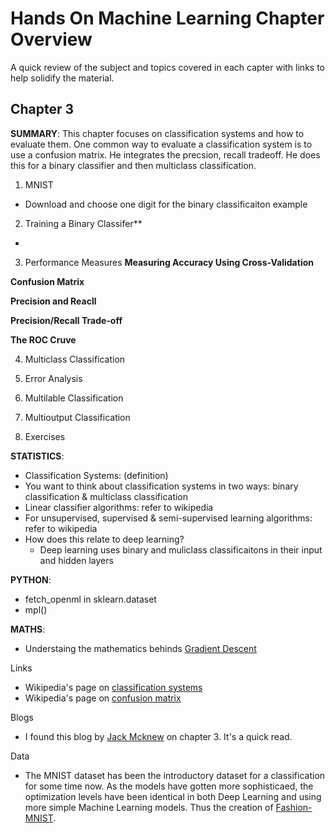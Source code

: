 # Hands On Machine Learning Chapter Overview
A quick review of the subject and topics covered in each capter with links to help solidify the material. 

## Chapter 3
**SUMMARY**: This chapter focuses on classification systems and how to evaluate them. One common way to evaluate a classification system is to use a confusion matrix. He integrates the precsion, recall tradeoff. He does this for a binary classifier and then multiclass classification.

1. MNIST 
- Download and choose one digit for the binary classificaiton example

2. Training a Binary Classifer**
- 

3. Performance Measures
**Measuring Accuracy Using Cross-Validation**

**Confusion Matrix**

**Precision and Reacll**

**Precision/Recall Trade-off**

**The ROC Cruve**

4. Multiclass Classification

5. Error Analysis

6. Multilable Classification

7. Multioutput Classification

8. Exercises



**STATISTICS**: 
- Classification Systems: (definition)
- You want to think about classification systems in two ways: binary classification & multiclass classification
- Linear classifier algorithms: refer to wikipedia
- For unsupervised, supervised & semi-supervised learning algorithms: refer to wikipedia
- How does this relate to deep learning? 
  - Deep learning uses binary and muliclass classificaitons in their input and hidden layers

**PYTHON**: 
- fetch_openml in sklearn.dataset
- mpl()



**MATHS**:
- Understaing the mathematics behinds [Gradient Descent](https://towardsdatascience.com/understanding-the-mathematics-behind-gradient-descent-dde5dc9be06e)


Links
- Wikipedia's page on [classification systems](https://en.wikipedia.org/wiki/Statistical_classification)
- Wikipedia's page on [confusion matrix](https://en.wikipedia.org/wiki/Confusion_matrix)

Blogs
- I found this blog by [Jack Mcknew](https://jmckew.com/2019/10/18/hands-on-machine-learning-chapter-3/) on chapter 3. It's a quick read. 

Data
- The MNIST dataset has been the introductory dataset for a classification for some time now. As the models have gotten more
sophisticaed, the optimization levels have been identical in both Deep Learning and using more simple Machine Learning models.
Thus the creation of [Fashion-MNIST](https://github.com/zalandoresearch/fashion-mnist). 


